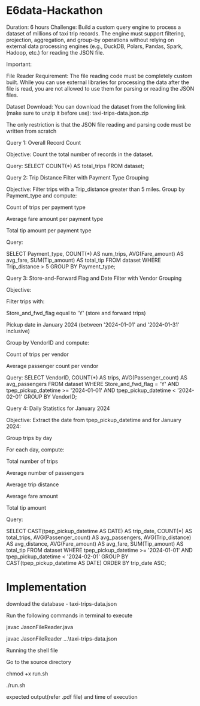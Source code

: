 # E6data-Hackathon
Duration: 6 hours 
Challenge: Build a custom query engine to process a dataset of millions of taxi trip records. The engine must support filtering, projection, aggregation, and group-by operations without relying on external data processing engines (e.g., DuckDB, Polars, Pandas, Spark, Hadoop, etc.) for reading the JSON file.

Important:

File Reader Requirement: The file reading code must be completely custom built. While you can use external libraries for processing the data after the file is read, you are not allowed to use them for parsing or reading the JSON files.

Dataset Download: You can download the dataset from the following link (make
sure to unzip it before use): taxi-trips-data.json.zip

The only restriction is that the JSON file reading and parsing code must be written from scratch

Query 1: Overall Record Count

Objective:
Count the total number of records in the dataset.

Query:
SELECT COUNT(*) AS total_trips
FROM dataset;

Query 2: Trip Distance Filter with Payment Type Grouping

Objective:
Filter trips with a Trip_distance greater than 5 miles. Group by Payment_type and compute:

Count of trips per payment type

Average fare amount per payment type

Total tip amount per payment type

Query:

SELECT
 Payment_type,
 COUNT(*) AS num_trips,
 AVG(Fare_amount) AS avg_fare,
 SUM(Tip_amount) AS total_tip
FROM dataset
WHERE Trip_distance > 5
GROUP BY Payment_type;

Query 3: Store-and-Forward Flag and Date Filter with Vendor Grouping

Objective:

Filter trips with:

Store_and_fwd_flag equal to 'Y' (store and forward trips)

Pickup date in January 2024 (between '2024-01-01' and '2024-01-31' inclusive)

Group by VendorID and compute:

Count of trips per vendor

Average passenger count per vendor

Query:
SELECT
 VendorID,
 COUNT(*) AS trips,
 AVG(Passenger_count) AS avg_passengers
FROM dataset
WHERE Store_and_fwd_flag = 'Y' AND tpep_pickup_datetime >= '2024-01-01'
 AND tpep_pickup_datetime < '2024-02-01'
GROUP BY VendorID;

Query 4: Daily Statistics for January 2024

Objective:
Extract the date from tpep_pickup_datetime and for January 2024:

Group trips by day

For each day, compute:

Total number of trips

Average number of passengers

Average trip distance

Average fare amount

Total tip amount

Query:

SELECT
 CAST(tpep_pickup_datetime AS DATE) AS trip_date,
 COUNT(*) AS total_trips,
 AVG(Passenger_count) AS avg_passengers,
 AVG(Trip_distance) AS avg_distance,
 AVG(Fare_amount) AS avg_fare,
 SUM(Tip_amount) AS total_tip
FROM dataset
WHERE tpep_pickup_datetime >= '2024-01-01'
 AND tpep_pickup_datetime < '2024-02-01'
GROUP BY CAST(tpep_pickup_datetime AS DATE)
ORDER BY trip_date ASC;

# Implementation

download the database - taxi-trips-data.json

Run the following commands in terminal to execute

javac JasonFileReader.java 

javac JasonFileReader ...\taxi-trips-data.json <query1 to query4>

Running the shell file

Go to the source directory

chmod +x run.sh

./run.sh

expected output(refer .pdf file) and time of execution


